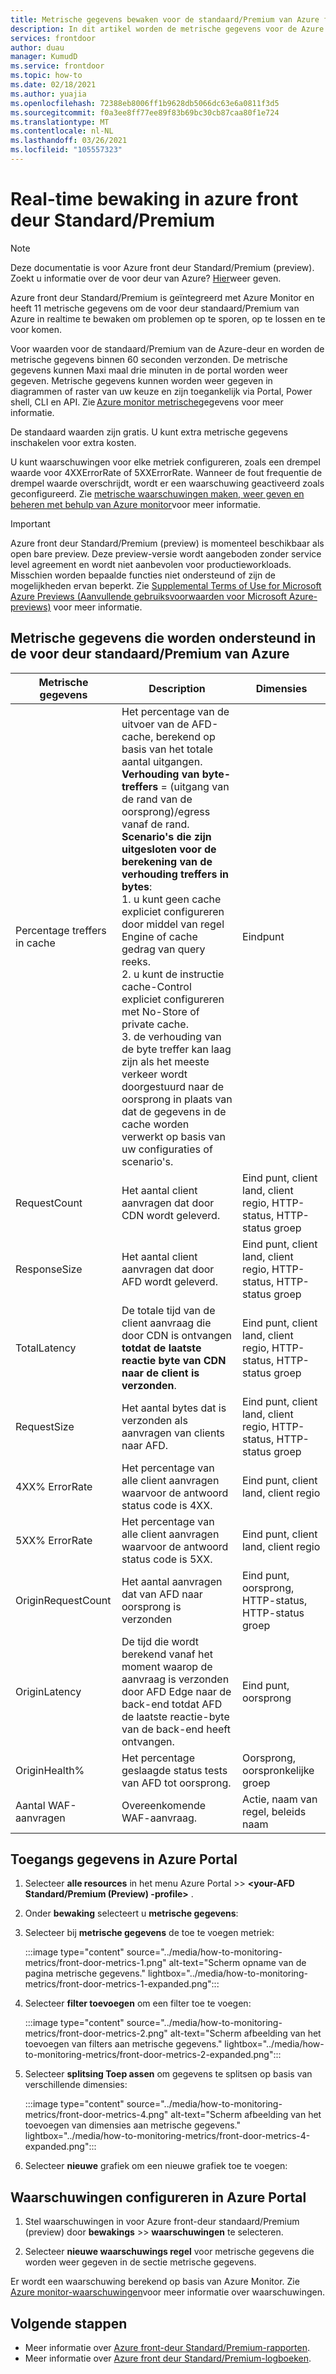 ```yaml
---
title: Metrische gegevens bewaken voor de standaard/Premium van Azure front deur
description: In dit artikel worden de metrische gegevens voor de Azure front-deur standaard/Premium-bewaking beschreven.
services: frontdoor
author: duau
manager: KumudD
ms.service: frontdoor
ms.topic: how-to
ms.date: 02/18/2021
ms.author: yuajia
ms.openlocfilehash: 72388eb8006ff1b9628db5066dc63e6a0811f3d5
ms.sourcegitcommit: f0a3ee8ff77ee89f83b69bc30cb87caa80f1e724
ms.translationtype: MT
ms.contentlocale: nl-NL
ms.lasthandoff: 03/26/2021
ms.locfileid: "105557323"
---
```

# <a name="real-time-monitoring-in-azure-front-door-standardpremium"></a>Real-time bewaking in azure front deur Standard/Premium

> [!Note]
> Deze documentatie is voor Azure front deur Standard/Premium (preview). Zoekt u informatie over de voor deur van Azure? [Hier](../front-door-overview.md)weer geven.

Azure front deur Standard/Premium is geïntegreerd met Azure Monitor en heeft 11 metrische gegevens om de voor deur standaard/Premium van Azure in realtime te bewaken om problemen op te sporen, op te lossen en te voor komen.  

Voor waarden voor de standaard/Premium van de Azure-deur en worden de metrische gegevens binnen 60 seconden verzonden. De metrische gegevens kunnen Maxi maal drie minuten in de portal worden weer gegeven. Metrische gegevens kunnen worden weer gegeven in diagrammen of raster van uw keuze en zijn toegankelijk via Portal, Power shell, CLI en API. Zie [Azure monitor metrische](../../azure-monitor/essentials/data-platform-metrics.md)gegevens voor meer informatie.  

De standaard waarden zijn gratis. U kunt extra metrische gegevens inschakelen voor extra kosten. 

U kunt waarschuwingen voor elke metriek configureren, zoals een drempel waarde voor 4XXErrorRate of 5XXErrorRate. Wanneer de fout frequentie de drempel waarde overschrijdt, wordt er een waarschuwing geactiveerd zoals geconfigureerd. Zie [metrische waarschuwingen maken, weer geven en beheren met behulp van Azure monitor](../../azure-monitor/alerts/alerts-metric.md)voor meer informatie. 

> [!IMPORTANT]
> Azure front deur Standard/Premium (preview) is momenteel beschikbaar als open bare preview.
> Deze preview-versie wordt aangeboden zonder service level agreement en wordt niet aanbevolen voor productieworkloads. Misschien worden bepaalde functies niet ondersteund of zijn de mogelijkheden ervan beperkt.
> Zie [Supplemental Terms of Use for Microsoft Azure Previews (Aanvullende gebruiksvoorwaarden voor Microsoft Azure-previews)](https://azure.microsoft.com/support/legal/preview-supplemental-terms/) voor meer informatie.

## <a name="metrics-supported-in-azure-front-door-standardpremium"></a>Metrische gegevens die worden ondersteund in de voor deur standaard/Premium van Azure

| Metrische gegevens  | Description | Dimensies |
| ------------- | ------------- | ------------- |
| Percentage treffers in cache | Het percentage van de uitvoer van de AFD-cache, berekend op basis van het totale aantal uitgangen. </br> **Verhouding van byte-treffers** = (uitgang van de rand van de oorsprong)/egress vanaf de rand. </br> **Scenario's die zijn uitgesloten voor de berekening van de verhouding treffers in bytes**:</br> 1. u kunt geen cache expliciet configureren door middel van regel Engine of cache gedrag van query reeks. </br> 2. u kunt de instructie cache-Control expliciet configureren met No-Store of private cache. </br>3. de verhouding van de byte treffer kan laag zijn als het meeste verkeer wordt doorgestuurd naar de oorsprong in plaats van dat de gegevens in de cache worden verwerkt op basis van uw configuraties of scenario's. | Eindpunt |
| RequestCount | Het aantal client aanvragen dat door CDN wordt geleverd. | Eind punt, client land, client regio, HTTP-status, HTTP-status groep |
| ResponseSize | Het aantal client aanvragen dat door AFD wordt geleverd. |Eind punt, client land, client regio, HTTP-status, HTTP-status groep |
| TotalLatency | De totale tijd van de client aanvraag die door CDN is ontvangen **totdat de laatste reactie byte van CDN naar de client is verzonden**. |Eind punt, client land, client regio, HTTP-status, HTTP-status groep |
| RequestSize | Het aantal bytes dat is verzonden als aanvragen van clients naar AFD. | Eind punt, client land, client regio, HTTP-status, HTTP-status groep |
| 4XX% ErrorRate | Het percentage van alle client aanvragen waarvoor de antwoord status code is 4XX. | Eind punt, client land, client regio |
| 5XX% ErrorRate | Het percentage van alle client aanvragen waarvoor de antwoord status code is 5XX. | Eind punt, client land, client regio |
| OriginRequestCount  | Het aantal aanvragen dat van AFD naar oorsprong is verzonden | Eind punt, oorsprong, HTTP-status, HTTP-status groep |
| OriginLatency | De tijd die wordt berekend vanaf het moment waarop de aanvraag is verzonden door AFD Edge naar de back-end totdat AFD de laatste reactie-byte van de back-end heeft ontvangen. | Eind punt, oorsprong |
| OriginHealth% | Het percentage geslaagde status tests van AFD tot oorsprong.| Oorsprong, oorspronkelijke groep |
| Aantal WAF-aanvragen | Overeenkomende WAF-aanvraag. | Actie, naam van regel, beleids naam |

## <a name="access-metrics-in-azure-portal"></a>Toegangs gegevens in Azure Portal

1. Selecteer **alle resources** in het menu Azure Portal  >>  **\<your-AFD Standard/Premium (Preview) -profile>** .

2. Onder **bewaking** selecteert u **metrische gegevens**:

3. Selecteer bij **metrische gegevens** de toe te voegen metriek:

   :::image type="content" source="../media/how-to-monitoring-metrics/front-door-metrics-1.png" alt-text="Scherm opname van de pagina metrische gegevens." lightbox="../media/how-to-monitoring-metrics/front-door-metrics-1-expanded.png":::

4. Selecteer **filter toevoegen** om een filter toe te voegen:

    :::image type="content" source="../media/how-to-monitoring-metrics/front-door-metrics-2.png" alt-text="Scherm afbeelding van het toevoegen van filters aan metrische gegevens." lightbox="../media/how-to-monitoring-metrics/front-door-metrics-2-expanded.png":::
    
5. Selecteer **splitsing Toep assen** om gegevens te splitsen op basis van verschillende dimensies:

   :::image type="content" source="../media/how-to-monitoring-metrics/front-door-metrics-4.png" alt-text="Scherm afbeelding van het toevoegen van dimensies aan metrische gegevens." lightbox="../media/how-to-monitoring-metrics/front-door-metrics-4-expanded.png":::

6. Selecteer **nieuwe** grafiek om een nieuwe grafiek toe te voegen:

## <a name="configure-alerts-in-azure-portal"></a>Waarschuwingen configureren in Azure Portal

1. Stel waarschuwingen in voor Azure front-deur standaard/Premium (preview) door **bewakings**  >>  **waarschuwingen** te selecteren.

1. Selecteer **nieuwe waarschuwings regel** voor metrische gegevens die worden weer gegeven in de sectie metrische gegevens.

Er wordt een waarschuwing berekend op basis van Azure Monitor. Zie [Azure monitor-waarschuwingen](../../azure-monitor/alerts/alerts-overview.md)voor meer informatie over waarschuwingen.

## <a name="next-steps"></a>Volgende stappen

- Meer informatie over [Azure front-deur Standard/Premium-rapporten](how-to-reports.md).
- Meer informatie over [Azure front deur Standard/Premium-logboeken](how-to-logs.md).